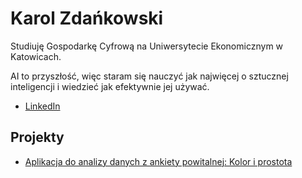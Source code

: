 
# Karol Zdańkowski

Studiuję Gospodarkę Cyfrową na Uniwersytecie Ekonomicznym w Katowicach.

AI to przyszłość, więc staram się nauczyć jak najwięcej o sztucznej inteligencji i wiedzieć jak efektywnie jej używać.

* [LinkedIn](https://www.linkedin.com/in/karol-zdańkowski-22a136284?trk=contact-info)

## Projekty

- [Aplikacja do analizy danych z ankiety powitalnej: Kolor i prostota](/od-zera-do-ai-portfolio/projects/survey_overview_app/colors_and_simplicity/)
